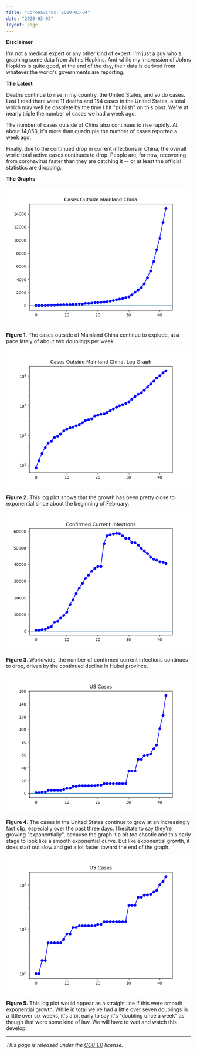 ```yaml
---
title: "Coronavirus: 2020-03-04"
date: "2020-03-05"
layout: page
---
```


**Disclaimer**

I'm not a medical expert or any other kind of expert. I'm just a guy who's graphing some data from Johns Hopkins. And while my impression of Johns Hopkins is quite good, at the end of the day, their data is derived from whatever the world's governments are reporting.

**The Latest**

Deaths continue to rise in my country, the United States, and so do cases. Last I read there were 11 deaths and 154 cases in the United States, a total which may well be obsolete by the time I hit "publish" on this post. We're at nearly triple the number of cases we had a week ago.

The number of cases outside of China also continues to rise rapidly. At about 14,853, it's more than quadruple the number of cases reported a week ago.

Finally, due to the continued drop in current infections in China, the overall world total active cases continues to drop. People are, for now, recovering from coronavirus faster than they are catching it -- or at least the official statistics are dropping.

**The Graphs**

![](../../i/28.png)

**Figure 1.** The cases outside of Mainland China continue to explode, at a pace lately of about two doublings per week.

![](../../i/29.png)

**Figure 2.** This log plot shows that the growth has been pretty close to exponential since about the beginning of February.

![](../../i/30.png)

**Figure 3**. Worldwide, the number of confirmed current infections continues to drop, driven by the continued decline in Hubei province.

![](../../i/2a.png)

**Figure 4**. The cases in the United States continue to grow at an increasingly fast clip, especially over the past three days. I hesitate to say they're growing "exponentially", because the graph it a bit too chaotic and this early stage to look like a smooth exponential curve. But like exponential growth, it does start out slow and get a lot faster toward the end of the graph.

![](../../i/2b.png)

**Figure 5.** This log plot would appear as a straight line if this were smooth exponential growth. While in total we've had a little over seven doublings in a little over six weeks, it's a bit early to say it's "doubling once a week" as though that were some kind of law. We will have to wait and watch this develop.

---

_This page is released under the [CC0 1.0](https://creativecommons.org/publicdomain/zero/1.0/) license._

